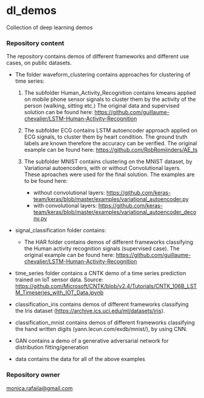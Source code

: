 # dl_demos
Collection of deep learning demos 

### Repository content ###
  
The repository contains demos of different frameworks and different use cases, on public datasets.
  
* The folder waveform_clustering contains approaches for clustering of time series:  

    1. The subfolder Human_Activity_Recognition contains kmeans applied on mobile phone sensor signals to cluster them by the activity of the person (walking, sitting etc.) The original data and supervised solution can be found here: https://github.com/guillaume-chevalier/LSTM-Human-Activity-Recognition    

    2. The subfolder ECG contains LSTM autoencoder approach applied on ECG signals, to cluster them by heart condition. The ground truth labels are known therefore the accuracy can be verified. The original example can be found here: https://github.com/RobRomijnders/AE_ts  

    3. The subfolder MNIST contains clustering on the MNIST dataset, by Variational autoencoders, with or without Convolutional layers. These aproaches were used for the final solution. The examples are to be found here:  
        * without convolutional layers: https://github.com/keras-team/keras/blob/master/examples/variational_autoencoder.py  
        * with convolutional layers: https://github.com/keras-team/keras/blob/master/examples/variational_autoencoder_deconv.py  
    
  
* signal_classification folder contains:  
    * The HAR folder contains demos of different frameworks classifying the Human activity recognition signals (supervised case). The original example can be found here: https://github.com/guillaume-chevalier/LSTM-Human-Activity-Recognition  

* time_series folder contains a CNTK demo of a time series prediction trained on IoT sensor data. Source: https://github.com/Microsoft/CNTK/blob/v2.4/Tutorials/CNTK_106B_LSTM_Timeseries_with_IOT_Data.ipynb  
  
* classification_iris contains demos of different frameworks classifying the Iris dataset (https://archive.ics.uci.edu/ml/datasets/iris).  
  
* classification_mnist contains demos of different frameworks classifying the hand written digits (yann.lecun.com/exdb/mnist/), by using CNN.  
  
* GAN contains a demo of a generative adversarial network for distribution fitting/generation  
  
* data contains the data for all of the above examples
  
### Repository owner ###
monica.rafaila@gmail.com
